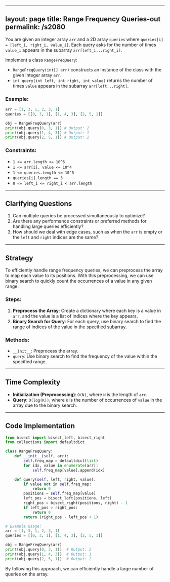 
---
layout: page
title:  Range Frequency Queries-out
permalink: /s2080
---
You are given an integer array `arr` and a 2D array `queries` where `queries[i] = [left_i, right_i, value_i]`. Each query asks for the number of times `value_i` appears in the subarray `arr[left_i...right_i]`.

Implement a class `RangeFreqQuery`:
- `RangeFreqQuery(int[] arr)` constructs an instance of the class with the given integer array `arr`.
- `int query(int left, int right, int value)` returns the number of times `value` appears in the subarray `arr[left...right]`.

### Example:
```python
arr = [1, 3, 1, 2, 3, 1]
queries = [[0, 3, 1], [1, 4, 3], [2, 5, 1]]

obj = RangeFreqQuery(arr)
print(obj.query(0, 3, 1)) # Output: 2
print(obj.query(1, 4, 3)) # Output: 1
print(obj.query(2, 5, 1)) # Output: 2
```

### Constraints:
- `1 <= arr.length <= 10^5`
- `1 <= arr[i], value <= 10^4`
- `1 <= queries.length <= 10^5`
- `queries[i].length == 3`
- `0 <= left_i <= right_i < arr.length`

---

## Clarifying Questions
1. Can multiple queries be processed simultaneously to optimize?
2. Are there any performance constraints or preferred methods for handling large queries efficiently?
3. How should we deal with edge cases, such as when the `arr` is empty or the `left` and `right` indices are the same?

---

## Strategy
To efficiently handle range frequency queries, we can preprocess the array to map each value to its positions. With this preprocessing, we can use binary search to quickly count the occurrences of a value in any given range.

### Steps:
1. **Preprocess the Array**: Create a dictionary where each key is a value in `arr`, and the value is a list of indices where the key appears.
2. **Binary Search for Query**: For each query, use binary search to find the range of indices of the value in the specified subarray.

### Methods:
- `__init__`: Preprocess the array.
- `query`: Use binary search to find the frequency of the value within the specified range.

---

## Time Complexity
- **Initialization (Preprocessing)**: `O(N)`, where `N` is the length of `arr`.
- **Query**: `O(log(K))`, where `K` is the number of occurrences of `value` in the array due to the binary search.

---

## Code Implementation
```python
from bisect import bisect_left, bisect_right
from collections import defaultdict

class RangeFreqQuery:
    def __init__(self, arr):
        self.freq_map = defaultdict(list)
        for idx, value in enumerate(arr):
            self.freq_map[value].append(idx)

    def query(self, left, right, value):
        if value not in self.freq_map:
            return 0
        positions = self.freq_map[value]
        left_pos = bisect_left(positions, left)
        right_pos = bisect_right(positions, right) - 1
        if left_pos > right_pos:
            return 0
        return (right_pos - left_pos + 1)

# Example usage:
arr = [1, 3, 1, 2, 3, 1]
queries = [[0, 3, 1], [1, 4, 3], [2, 5, 1]]

obj = RangeFreqQuery(arr)
print(obj.query(0, 3, 1))  # Output: 2
print(obj.query(1, 4, 3))  # Output: 1
print(obj.query(2, 5, 1))  # Output: 2
```

By following this approach, we can efficiently handle a large number of queries on the array.